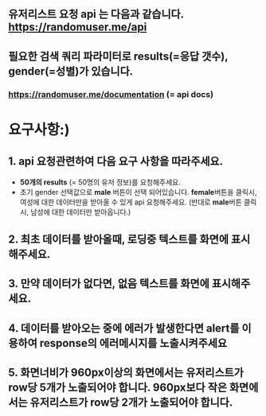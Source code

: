## 유저리스트 요청 api 는 다음과 같습니다. **https://randomuser.me/api**

## 필요한 검색 쿼리 파라미터로 results(=응답 갯수), gender(=성별)가 있습니다.

### **https://randomuser.me/documentation** (= api docs)

###

###

# 요구사항:)

## 1. api 요청관련하여 다음 요구 사항을 따라주세요.

- **50개의 results** (= 50명의 유저 정보)를 요청해주세요.
- 초기 gender 선택값으로 **male** 버튼이 선택 되어있습니다. **female**버튼을 클릭시, 여성에 대한 데이터만을 받아올 수 있게 api 요청해주세요. (반대로 **male**버튼 클릭시, 남성에 대한 데이터만 받아옵니다.)

## 2. 최초 데이터를 받아올때, **로딩중** 텍스트를 화면에 표시해주세요.

## 3. 만약 데이터가 없다면, **없음** 텍스트를 화면에 표시해주세요.

## 4. 데이터를 받아오는 중에 에러가 발생한다면 **alert**를 이용하여 **response**의 에러메시지를 노출시켜주세요

## 5. 화면너비가 **960px이상**의 화면에서는 유저리스트가 **row당 5개**가 노출되어야 합니다. **960px보다 작은** 화면에서는 유저리스트가 **row당 2개**가 노출되어야 합니다.

